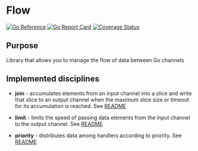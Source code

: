 # Flow

[![Go Reference](https://pkg.go.dev/badge/github.com/akramarenkov/flow.svg)](https://pkg.go.dev/github.com/akramarenkov/flow)
[![Go Report Card](https://goreportcard.com/badge/github.com/akramarenkov/flow)](https://goreportcard.com/report/github.com/akramarenkov/flow)
[![Coverage Status](https://coveralls.io/repos/github/akramarenkov/flow/badge.svg)](https://coveralls.io/github/akramarenkov/flow)

## Purpose

Library that allows you to manage the flow of data between Go channels

## Implemented disciplines

* **join** - accumulates elements from an input channel into a slice and write that slice to an output channel when the maximum slice size or timeout for its accumulation is reached. See [README](join/README.md)

* **limit** - limits the speed of passing data elements from the input channel to the output channel. See [README](limit/README.md)

* **priority** - distributes data among handlers according to priority. See [README](priority/README.md)
